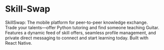 # Skill-Swap
SkillSwap: The mobile platform for peer-to-peer knowledge exchange. Trade your talents—offer Python tutoring and find someone teaching Guitar. Features a dynamic feed of skill offers, seamless profile management, and private direct messaging to connect and start learning today. Built with React Native.
